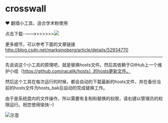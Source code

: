 # crosswall
:heart: 翻墙小工具，适合学术粉使用


点击下载---->>>>>>><a href="https://github.com/guoruibiao/crosswall/raw/master/crowall.exe"><img src="https://github.com/guoruibiao/crosswall/raw/master/downloadicon.png"></a> 

更多细节，可以参考下面的文章链接 http://blog.csdn.net/marksinoberg/article/details/52934770

---

先说说这个小工具的原理吧，就是替换hosts文件。然后其依赖于GitHub上一个维护小组（https://github.com/racaljk/hosts）的hosts更新文件。

然后这个工具在每次运行的时候，都会自动的下载最新的hosts文件，并在备份当前的hosts文件为hosts_bak后自动的完成替换工作。

由于是系统盘内的文件操作，所以需要有复制和替换的权限，请右键以管理员的权限运行。祝您使用愉快:-)

![示意](http://img.blog.csdn.net/20161026151543539)


